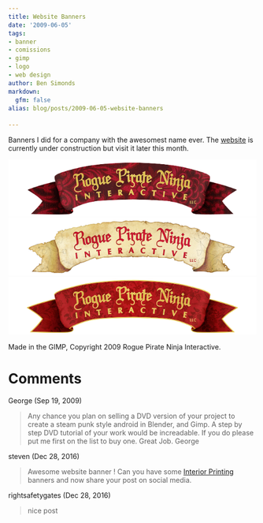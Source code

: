 ```yaml
---
title: Website Banners
date: '2009-06-05'
tags:
- banner
- comissions
- gimp
- logo
- web design
author: Ben Simonds
markdown:
  gfm: false
alias: blog/posts/2009-06-05-website-banners

---
```


Banners I did for a company with the awesomest name ever. The
[website](http://www.roguepirateninja.com/) is currently under construction
but visit it later this month.


[![Banner_emo](/images/old/banner_emo.png)](/images/old/banner_emo.png)[![Banner3_map](/images/old/banner3_map.png)](/images/old/banner3_map.png)[![Banner_RedPattern_2](/images/old/banner_redpattern_2.png)](/images/old/banner_redpattern_2.png)


Made in the GIMP, Copyright 2009 Rogue Pirate Ninja Interactive.






# Comments


George (Sep 19, 2009)
> Any chance you plan on selling a DVD version of your project to create a steam punk style android in Blender, and Gimp.
> A step by step DVD tutorial of your work would be increadable.
> If you do please put me first on the list to buy one.
> Great Job.
> George

steven (Dec 28, 2016)
> Awesome website banner ! Can you have some <a href="https://edinburghbanners.co.uk/product/roll-up-banner-stand" rel="nofollow">Interior Printing</a> banners  and  now share your post on social media.

rightsafetygates (Dec 28, 2016)
> nice post
